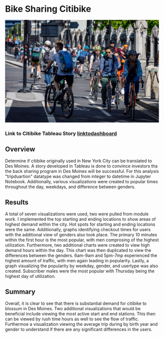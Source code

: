 # Bike Sharing Citibike 

![thisisanimage](https://github.com/cmmoreno9/bikesharing/blob/caff548bc22e5f128f7820a99629c3e08bc07919/riding_bikes.jpeg)

### Link to Citibike Tableau Story [linktodashboard](https://public.tableau.com/app/profile/celeste8810/viz/Module14citibike_16551435450750/CitibikeChallenge?publish=yes)

## Overview
Determine if citibike originally used in New York City can be translated to Des Moines. A story developed in Tableau is done to convince investors tha the back sharing program in Des Moines will be successful. For this analysis "tripduartion" datatype was changed from integer to datetime in Jupyter Notebook. Additionally, various visualizations were created to popular times throughout the day, weekdays, and difference between genders. 

## Results

A total of seven visualizations were used, two were pulled from module work. I implemented the top starting and ending locations to show areas of highest demand within the city. Hot spots for starting and ending locations were the same. Additionally, graphs identifying checkout times for users with the additional view of genders also took place. The primary 10 minutes within the first hour is the most popular, with men comprosing of the highest utilization. Furthermore, two additional charts were created to view high demand hours within the day. This chart was then duplicated to view the differences between the genders. 6am-9am and 5pm-7mp experienced the highest amount of traffic, with men again leading in popularity. Lastly, a graph visualizing the popularity by weekday, gender, and usertype was also created. Subscriber males were the most popular with Thursday being the highest day of utilization. 

## Summary

Overall, it is clear to see that there is substantial demand for citibike to blossum in Des Moines. Two additional visualizations that would be beneficial include viewing the most active start and end stations. This then can be viewed by rush time hours as well to see the flow of traffic. Furthermoe a visualization viewing the average trip during by birth year and gender to understand if there are any significant differences in the users. 
